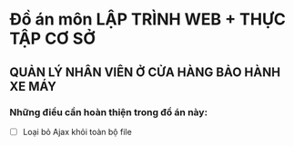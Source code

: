 # Đồ án môn LẬP TRÌNH WEB + THỰC TẬP CƠ SỞ
## QUẢN LÝ NHÂN VIÊN Ở CỬA HÀNG BẢO HÀNH XE MÁY
### Những điều cần hoàn thiện trong đồ án này:
- [ ] Loại bỏ Ajax khỏi toàn bộ file 
